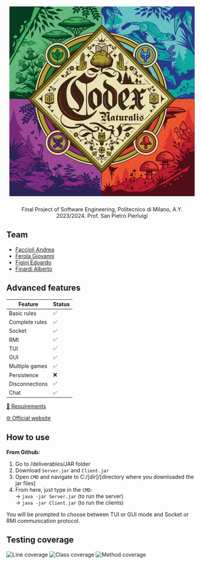 <h1 align="center">
  <img src="/documents/logo.jpg" height=500 >
</h1>

<p align = 'center'>
  Final Project of Software Engineering, Politecnico di Milano, A.Y. 2023/2024. Prof. San Pietro Pierluigi  
</p>

## Team
- [Faccioli Andrea](https://github.com/faccioliandrea)
- [Ferola Giovanni](https://github.com/gioferola)
- [Figini Edoardo](https://github.com/EdoardoFigini)
- [Finardi Alberto](https://github.com/albertofinardi)


## Advanced features

|  Feature   | Status  | 
|-----|---|
| Basic rules | ✅ | 
| Complete rules | ✅ | 
| Socket | ✅ | 
| RMI | ✅ | 
| TUI | ✅ | 
| GUI | ✅ | 
| Multiple games | ✅ | 
| Persistence | ❌ | 
| Disconnections | ✅ | 
| Chat | ✅ |

[📖 Requirements](/documents/requirements.pdf)

[🌐 Official website](https://www.craniocreations.it/prodotto/codex-naturalis)

## How to use

**From Github:**<br>
1. Go to /deliverables/JAR folder
2. Download `Server.jar` and `Client.jar`
3. Open `CMD` and navigate to C:/[dir]/[directory where you downloaded the jar files]
4. From here, just type in the `CMD`:  
   -> `java -jar Server.jar` (to run the server)<br>
   -> `java -jar Client.jar` (to run the clients)

You will be prompted to choose between TUI or GUI mode and Socket or RMI communication protocol.

## Testing coverage

![Line coverage](https://img.shields.io/badge/Line%20coverage-91%25-green?style=flat) 
![Class coverage](https://img.shields.io/badge/Class%20coverage-89%25-blue?style=flat)
![Method coverage](https://img.shields.io/badge/Method%20coverage-79%25-purple?style=flat)
